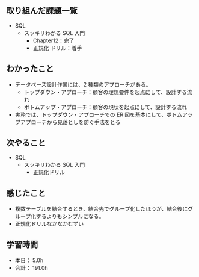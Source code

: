 ## 取り組んだ課題一覧

- SQL
  - スッキリわかる SQL 入門
    - Chapter12：完了
    - 正規化 ドリル：着手

## わかったこと

- データベース設計作業には、2 種類のアプローチがある。
  - トップダウン・アプローチ：顧客の理想要件を起点にして、設計する流れ
  - ボトムアップ・アプローチ：顧客の現状を起点にして、設計する流れ
- 実務では、トップダウン・アプローチでの ER 図を基本にして、ボトムアップアプローチから見落としを防ぐ手法をとる

## 次やること

- SQL
  - スッキリわかる SQL 入門
    - 正規化ドリル

## 感じたこと

- 複数テーブルを結合するとき、結合先でグループ化したほうが、結合後にグループ化するよりもシンプルになる。
- 正規化ドリルなかなかむずい

## 学習時間

- 本日： 5.0h
- 合計： 191.0h
